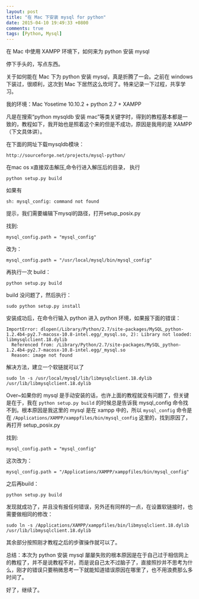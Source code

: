 ```yaml
---
layout: post
title: "在 Mac 下安装 mysql for python"
date: 2015-04-10 19:49:33 +0800
comments: true
tags: [Python, Mysql]
---
```


在 Mac 中使用 XAMPP 环境下，如何来为 python 安装 mysql

<!--more-->

停下手头的，写点东西。

关于如何能在 Mac 下为 python 安装 mysql，真是折腾了一会。之前在 windows 下装过，很顺利，这次到 Mac 下居然这么坎坷了。特来记录一下过程，共享学习。

我的环境：Mac Yosetime 10.10.2 + python 2.7 + XAMPP

凡是在搜索“python mysqldb 安装 mac”等类关键字时，得到的教程基本都是一致的，教程如下，我开始也是照着这个来的但是不成功，原因是我用的是 XAMPP（下文具体讲）。

在下面的网址下载mysqldb模块：
```
http://sourceforge.net/projects/mysql-python/
```

在mac os x直接双击解压,命令行进入解压后的目录， 执行
```
python setup.py build
```

如果有
```
sh: mysql_config: command not found
```

提示，我们需要编辑下mysql的路径，打开setup_posix.py

找到:
```
mysql_config.path = "mysql_config"
```

改为：
```
mysql_config.path = "/usr/local/mysql/bin/mysql_config"
```

再执行一次 build：
```
python setup.py build
```

build 没问题了，然后执行：
```
sudo python setup.py install
```

安装成功后，在命令行输入 python 进入 python 环境，如果报下面的错误：
```
ImportError: dlopen(/Library/Python/2.7/site-packages/MySQL_python-1.2.4b4-py2.7-macosx-10.8-intel.egg/_mysql.so, 2): Library not loaded: libmysqlclient.18.dylib
  Referenced from: /Library/Python/2.7/site-packages/MySQL_python-1.2.4b4-py2.7-macosx-10.8-intel.egg/_mysql.so
  Reason: image not found
```

解决方法，建立一个软链就可以了
```
sudo ln -s /usr/local/mysql/lib/libmysqlclient.18.dylib /usr/lib/libmysqlclient.18.dylib
```

Over~如果你的 mysql 是手动安装的话，也许上面的教程就没有问题了，但关键是在于，我在 `python setup.py build` 的时候总是告诉我 mysql_config 命令找不到。根本原因是我这里的 mysql 是在 xampp 中的，所以 `mysql_config` 命令是在 `/Applications/XAMPP/xamppfiles/bin/mysql_config` 这里的，找到原因了，再打开 setup_posix.py

找到:
```
mysql_config.path = "mysql_config"
```

这次改为：
```
mysql_config.path = "/Applications/XAMPP/xamppfiles/bin/mysql_config"
```

之后再build：
```
python setup.py build
```

发现就成功了，并且没有报任何错误，另外还有同样的一点，在设置软链接时，也需要做相同的修改：
```
sudo ln -s /Applications/XAMPP/xamppfiles/bin/libmysqlclient.18.dylib /usr/lib/libmysqlclient.18.dylib
```

其余部分按照刚才教程之后的步骤操作就可以了。

总结：本次为 python 安装 mysql 屡屡失败的根本原因是在于自己过于相信网上的教程了，并不是说教程不对，而是说自己太不过脑子了，直接照抄并不思考为什么，刚才的错误只要稍微思考一下就能知道错误原因在哪里了，也不用浪费那么多时间了。

好了，继续了。